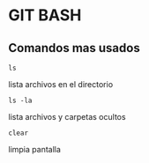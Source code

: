 # GIT BASH

## Comandos mas usados

    ls 
lista archivos en el directorio

    ls -la
lista archivos y carpetas ocultos

    clear
limpia pantalla
